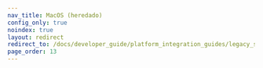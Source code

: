 ```yaml
---
nav_title: MacOS (heredado)
config_only: true
noindex: true
layout: redirect
redirect_to: /docs/developer_guide/platform_integration_guides/legacy_sdks/macOS/initial_sdk_setup
page_order: 13
---
```

